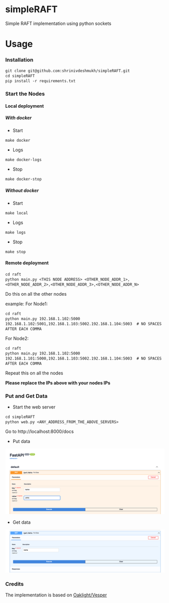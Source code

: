# simpleRAFT
Simple RAFT implementation using python sockets

# Usage

### Installation

```
git clone git@github.com:shrinivdeshmukh/simpleRAFT.git
cd simpleRAFT
pip install -r requirements.txt
```

### Start the Nodes

#### Local deployment

##### With docker

* Start

```
make docker
```

* Logs

```
make docker-logs
```

* Stop

```
make docker-stop
```

##### Without docker

* Start

```
make local
```

* Logs

```
make logs
```

* Stop

```
make stop
```

#### Remote deployment

```
cd raft
python main.py <THIS NODE ADDRESS> <OTHER_NODE_ADDR_1>,<OTHER_NODE_ADDR_2>,<OTHER_NODE_ADDR_3>,<OTHER_NODE_ADDR_N>
```

Do this on all the other nodes

example:
For Node1:

```
cd raft
python main.py 192.168.1.102:5000 192.168.1.102:5001,192.168.1.103:5002.192.168.1.104:5003  # NO SPACES AFTER EACH COMMA
```

For Node2:

```
cd raft
python main.py 192.168.1.102:5000 192.168.1.101:5000,192.168.1.103:5002.192.168.1.104:5003  # NO SPACES AFTER EACH COMMA
```

Repeat this on all the nodes

**Please replace the IPs above with your nodes IPs**


### Put and Get Data

* Start the web server
```
cd simpleRAFT
python web.py <ANY_ADDRESS_FROM_THE_ABOVE_SERVERS>
```

Go to http://localhost:8000/docs

* Put data

![Alt text](static/put.png?raw=true "Put Data")

* Get data

![Alt text](static/get.png?raw=true "Put Data")

### Credits

The implementation is based on [Oaklight/Vesper](https://github.com/Oaklight/Vesper)
